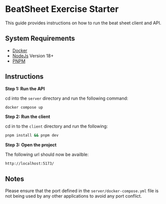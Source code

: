 # BeatSheet Exercise Starter

This guide provides instructions on how to run the beat sheet client and API.

## System Requirements

- [Docker](https://www.docker.com/products/docker-desktop)
- [NodeJs](https://nodejs.org/en) Version 18+
- [PNPM](https://pnpm.io/)

## Instructions 

**Step 1: Run the API**

cd into the `server` directory and run the following command:

```bash
docker compose up
```

**Step 2: Run the client**

cd in to the `client` directory and run the following:

```bash
pnpm install && pnpm dev
```

**Step 3: Open the project**

The following url should now be availble:

```
http://localhost:5173/ 
```

## Notes

Please ensure that the port defined in the `server/docker-compose.yml` file is not being used by any other applications to avoid any port conflict.
